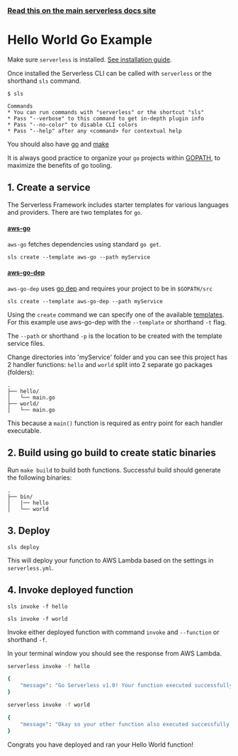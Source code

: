 <!--
title: Hello World Go Example
menuText: Hello World Go Example
description: Create a Go Hello World Lambda function
layout: Doc
-->

<!-- DOCS-SITE-LINK:START automatically geneated  -->
### [Read this on the main serverless docs site](https://www.serverless.com/framework/docs/providers/aws/examples/hello-world/go/)
<!-- DOCS-SITE-LINK:END -->

# Hello World Go Example

Make sure `serverless` is installed. [See installation guide](../../../guide/installation.md).

Once installed the Serverless CLI can be called with `serverless` or the shorthand `sls` command.

```
$ sls

Commands
* You can run commands with "serverless" or the shortcut "sls"
* Pass "--verbose" to this command to get in-depth plugin info
* Pass "--no-color" to disable CLI colors
* Pass "--help" after any <command> for contextual help
```

You should also have [go](https://golang.org/doc/install) and [make](https://www.gnu.org/software/make/)

It is always good practice to organize your `go` projects within [GOPATH](https://golang.org/doc/code.html#GOPATH), to maximize the benefits of go tooling.

## 1. Create a service

The Serverless Framework includes starter templates for various languages and providers. There are two templates for `go`.

#### [aws-go](https://github.com/serverless/serverless/tree/master/lib/plugins/create/templates/aws-go)

`aws-go` fetches dependencies using standard `go get`.

```
sls create --template aws-go --path myService
```

#### [aws-go-dep](https://github.com/serverless/serverless/tree/master/lib/plugins/create/templates/aws-go-dep)

`aws-go-dep` uses [go dep](https://github.com/golang/dep) and requires your project to be in `$GOPATH/src`

```
sls create --template aws-go-dep --path myService
```

Using the `create` command we can specify one of the available [templates](https://serverless.com/framework/docs/providers/aws/cli-reference/create#available-templates). For this example use aws-go-dep with the `--template` or shorthand `-t` flag.

The `--path` or shorthand `-p` is the location to be created with the template service files.

Change directories into 'myService' folder and you can see this project has 2 handler functions: `hello` and `world` split into 2 separate go packages (folders):

```
.
├── hello/
│   └── main.go
├── world/
│   └── main.go
```

This because a `main()` function is required as entry point for each handler executable.  

## 2. Build using go build to create static binaries

Run `make build` to build both functions. Successful build should generate the following binaries:

```
.
├── bin/
│   |── hello
│   └── world
```

## 3. Deploy

```
sls deploy
```

This will deploy your function to AWS Lambda based on the settings in `serverless.yml`.

## 4. Invoke deployed function

```
sls invoke -f hello
```

```
sls invoke -f world
```

Invoke either deployed function with command `invoke` and `--function` or shorthand `-f`.

In your terminal window you should see the response from AWS Lambda.

```bash
serverless invoke -f hello

{
    "message": "Go Serverless v1.0! Your function executed successfully!"
}

serverless invoke -f world

{
    "message": "Okay so your other function also executed successfully!"
}
```

Congrats you have deployed and ran your Hello World function!
